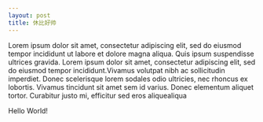 ```yaml
---
layout: post
title: 休比好帅
---
```


Lorem ipsum dolor sit amet, consectetur adipiscing elit, sed do eiusmod tempor incididunt ut labore et dolore magna aliqua. Quis ipsum suspendisse ultrices gravida. Lorem ipsum dolor sit amet, consectetur adipiscing elit, sed do eiusmod tempor incididunt.Vivamus volutpat nibh ac sollicitudin imperdiet. Donec scelerisque lorem sodales odio ultricies, nec rhoncus ex lobortis. Vivamus tincidunt sit amet sem id varius. Donec elementum aliquet tortor. Curabitur justo mi, efficitur sed eros aliquealiqua

Hello World!